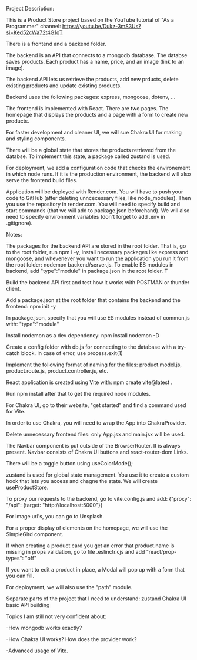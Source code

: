 Project Description: 

This is a Product Store project based on the YouTube tutorial of "As a Programmer"
channel: https://youtu.be/Dukz-3mS3Us?si=Ked52cWa72t4G1qT 

There is a frontend and a backend folder. 

The backend is an API that connects to a mongodb database. The databse saves products. Each product has 
a name, price, and an image (link to an image). 

The backend API lets us retrieve the products, add new prducts, delete existing products and update existing products. 

Backend uses the following packages: express, mongoose, dotenv, ... 

The frontend is implemented with React. There are two pages. The homepage that displays the products and a page with a form to create new products. 

For faster development and cleaner UI, we will sue Chakra UI for making and styling components. 

There will be a global state that stores the products retrieved from the databse. To implement this state, a package called zustand is used. 

For deployment, we add a configuration code that checks the environement in which node runs. 
If it is the production environment, the backend will also serve the frontend build files. 

Application will be deployed with Render.com. You will have to push your code to GitHub (after deleting unncecessary files, like node_modules). Then you use the repository in render.com. You will need to specify build and start commands (that we will add to package.json beforehand). We will also need to specify environment variables (don't forget to add .env in .gitignore).


Notes: 

The packages for the backend API are stored in the root folder. That is, go to the root folder, run npm i -y, install necessary packeges like express and mongoose, and whevenever you want to run the application you run it from the root folder: nodemon backend/server.js. To enable ES modules in backend, add "type":"module" in package.json in the root folder. T

Build the backend API first and test how it works with POSTMAN or thunder client. 

Add a package.json at the root folder that contains the backend and the frontend: npm init -y

In package.json, specify that you will use ES modules instead of common.js with: "type":"module"

Install nodemon as a dev dependency: npm install nodemon -D

Create a  config folder with db.js for connecting to the database with a try-catch block. In case of error, use process.exit(1) 

Implement the following format of naming for the files: product.model.js, product.route.js, product.controller.js, etc. 

React application is created using Vite with: npm create vite@latest . 

Run npm install after that to get the required node modules. 

For Chakra UI, go to their website, "get started" and find a command used for Vite. 

In order to use Chakra, you will need to wrap the App into ChakraProvider. 

Delete unnecessary frontend files: only App.jsx and main.jsx will be used.

The Navbar component is put outside of the BrowserRouter. It is always present. Navbar consists of Chakra UI buttons and react-router-dom Links. 

There will be a toggle button using useColorMode(); 

zustand is used for global state management. You use it to create a custom hook that lets you access and chagne the state. We will create useProductStore. 

To proxy our requests to the backend, go to vite.config.js and add: {"proxy": "/api": {target: "http://localhost:5000"}}

For image url's, you can go to Unsplash. 

For a proper display of elements on the homepage, we will use the SimpleGird component.

If when creating a product card you get an error that product.name is missing in props validation, go to file .eslinctr.cjs and add "react/prop-types": "off"

If you want to edit a product in place, a Modal will pop up with a form that you can fill. 

For deployment, we will also use the "path" module. 

Separate parts of the project that I need to understand:
    zustand 
    Chakra UI 
    basic API building 


Topics I am still not very confident about:

-How mongodb works exactly? 

-How Chakra UI works? How does the provider work? 

-Advanced usage of Vite. 
